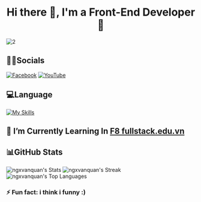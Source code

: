 <h1 align="center">Hi there 👋, I'm a Front-End Developer 🤩</h1>

![2](https://media4.giphy.com/media/2IudUHdI075HL02Pkk/giphy.gif?cid=ecf05e4735jzfzarwjmztqftxleqt83pl90s4d8zlgh9xsu7&ep=v1_gifs_search&rid=giphy.gif&ct=g) 

## 👨‍💼Socials
[![Facebook](https://img.shields.io/badge/Facebook-%231877F2.svg?logo=Facebook&logoColor=white)](https://facebook.com/ngxvanquan) [![YouTube](https://img.shields.io/badge/YouTube-%23FF0000.svg?logo=YouTube&logoColor=white)](https://www.youtube.com/@ngxvanquan)

## 💻Language
[![My Skills](https://skillicons.dev/icons?i=js,html,css,sass,tailwind,nodejs,react,vscode,arduino,postman,linux)](https://skillicons.dev)

## 🌱 I’m Currently Learning In [F8 fullstack.edu.vn](https://fullstack.edu.vn/)

## 📊GitHub Stats
![ngxvanquan's Stats](https://github-readme-stats.vercel.app/api?username=ngxvanquan&theme=vue-dark&show_icons=true&hide_border=true&count_private=true)
![ngxvanquan's Streak](https://github-readme-streak-stats.herokuapp.com/?user=ngxvanquan&theme=vue-dark&hide_border=true)
![ngxvanquan's Top Languages](https://github-readme-stats.vercel.app/api/top-langs/?username=ngxvanquan&theme=vue-dark&show_icons=true&hide_border=true&layout=compact)

### ⚡ Fun fact: i think i funny :)


<!--
**ngxvanquan/ngxvanquan** is a ✨ _special_ ✨ repository because its `README.md` (this file) appears on your GitHub profile.

Here are some ideas to get you started:

- 🔭 I’m currently working on ...
- 🌱 I’m currently learning ...
- 👯 I’m looking to collaborate on ...
- 🤔 I’m looking for help with ...
- 💬 Ask me about ...
- 📫 How to reach me: ...
- 😄 Pronouns: ...
- ⚡ Fun fact: ...
-->
